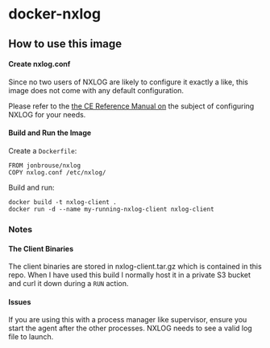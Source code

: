 # docker-nxlog

## How to use this image

#### Create nxlog.conf
Since no two users of NXLOG are likely to configure it exactly a like, this image does not come with any default configuration.

Please refer to the [the CE Reference Manual on](http://nxlog-ce.sourceforge.net/nxlog-docs/en/nxlog-reference-manual.html) the subject of configuring NXLOG for your needs.

#### Build and Run the Image

Create a `Dockerfile`:

	FROM jonbrouse/nxlog
	COPY nxlog.conf /etc/nxlog/
	
Build and run:

	docker build -t nxlog-client .
	docker run -d --name my-running-nxlog-client nxlog-client

### Notes

#### The Client Binaries
The client binaries are stored in nxlog-client.tar.gz which is contained in this repo. When I have used this build I normally host it in a private S3 bucket and curl it down during a ```RUN``` action.

#### Issues
If you are using this with a process manager like supervisor, ensure you start the agent after the other processes. NXLOG needs to see a valid log file to launch. 
